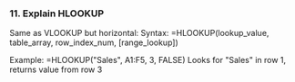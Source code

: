 ### 11. **Explain HLOOKUP**

Same as VLOOKUP but horizontal:
Syntax: =HLOOKUP(lookup_value, table_array, row_index_num, [range_lookup])

Example: =HLOOKUP("Sales", A1:F5, 3, FALSE)
Looks for "Sales" in row 1, returns value from row 3
